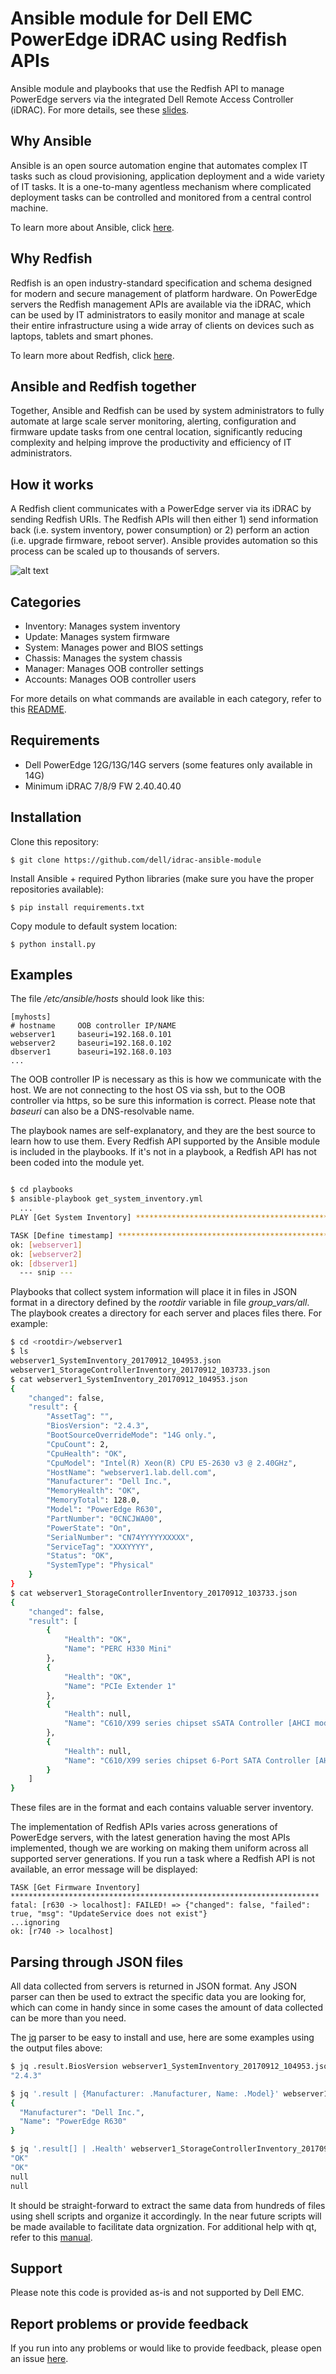 # Ansible module for Dell EMC PowerEdge iDRAC using Redfish APIs

Ansible module and playbooks that use the Redfish API to manage PowerEdge servers via the integrated Dell Remote Access Controller (iDRAC). For more details, see these [slides](https://www.slideshare.net/JoseDeLaRosa7/automated-outofband-management-with-ansible-and-redfish).

## Why Ansible

Ansible is an open source automation engine that automates complex IT tasks such as cloud provisioning, application deployment and a wide variety of IT tasks. It is a one-to-many agentless mechanism where complicated deployment tasks can be controlled and monitored from a central control machine.

To learn more about Ansible, click [here](http://docs.ansible.com/).

## Why Redfish

Redfish is an open industry-standard specification and schema designed for modern and secure management of platform hardware. On PowerEdge servers the Redfish management APIs are available via the iDRAC, which can be used by IT administrators to easily monitor and manage at scale their entire infrastructure using a wide array of clients on devices such as laptops, tablets and smart phones.

To learn more about Redfish, click [here](https://www.dmtf.org/standards/redfish).

## Ansible and Redfish together

Together, Ansible and Redfish can be used by system administrators to fully automate at large scale server monitoring, alerting, configuration and firmware update tasks from one central location, significantly reducing complexity and helping improve the productivity and efficiency of IT administrators.

## How it works

A Redfish client communicates with a PowerEdge server via its iDRAC by sending Redfish URIs. The Redfish APIs will then either 1) send information back (i.e. system inventory, power consumption) or 2) perform an action (i.e. upgrade firmware, reboot server). Ansible provides automation so this process can be scaled up to thousands of servers.

![alt text](http://linux.dell.com/images/ansible-redfish-overview.png)

## Categories

  - Inventory: Manages system inventory
  - Update: Manages system firmware
  - System: Manages power and BIOS settings
  - Chassis: Manages the system chassis
  - Manager: Manages OOB controller settings
  - Accounts: Manages OOB controller users

For more details on what commands are available in each category, refer to this [README](https://github.com/dell/idrac-ansible-module/tree/master/playbooks).

## Requirements

  - Dell PowerEdge 12G/13G/14G servers (some features only available in 14G)
  - Minimum iDRAC 7/8/9 FW 2.40.40.40

## Installation

Clone this repository:
```
$ git clone https://github.com/dell/idrac-ansible-module
```
Install Ansible + required Python libraries (make sure you have the proper repositories available):
```
$ pip install requirements.txt
```
Copy module to default system location:
```
$ python install.py
```

## Examples

The file */etc/ansible/hosts* should look like this:

```
[myhosts]
# hostname     OOB controller IP/NAME
webserver1     baseuri=192.168.0.101
webserver2     baseuri=192.168.0.102
dbserver1      baseuri=192.168.0.103
...
```

The OOB controller IP is necessary as this is how we communicate with the host. We are not connecting to the host OS via ssh, but to the OOB controller via https, so be sure this information is correct. Please note that *baseuri* can also be a DNS-resolvable name.

The playbook names are self-explanatory, and they are the best source to learn how to use them. Every Redfish API supported by the Ansible module is included in the playbooks. If it's not in a playbook, a Redfish API has not been coded into the module yet.

```bash

$ cd playbooks
$ ansible-playbook get_system_inventory.yml
  ...
PLAY [Get System Inventory] ****************************************************

TASK [Define timestamp] ********************************************************
ok: [webserver1]
ok: [webserver2]
ok: [dbserver1]
  --- snip ---
```

Playbooks that collect system information will place it in files in JSON format in a directory defined by the *rootdir* variable in file *group_vars/all*. The playbook creates a directory for each server and places files there. For example:

```bash
$ cd <rootdir>/webserver1
$ ls
webserver1_SystemInventory_20170912_104953.json
webserver1_StorageControllerInventory_20170912_103733.json
$ cat webserver1_SystemInventory_20170912_104953.json
{
    "changed": false,
    "result": {
        "AssetTag": "",
        "BiosVersion": "2.4.3",
        "BootSourceOverrideMode": "14G only.",
        "CpuCount": 2,
        "CpuHealth": "OK",
        "CpuModel": "Intel(R) Xeon(R) CPU E5-2630 v3 @ 2.40GHz",
        "HostName": "webserver1.lab.dell.com",
        "Manufacturer": "Dell Inc.",
        "MemoryHealth": "OK",
        "MemoryTotal": 128.0,
        "Model": "PowerEdge R630",
        "PartNumber": "0CNCJWA00",
        "PowerState": "On",
        "SerialNumber": "CN74YYYYYXXXXX",
        "ServiceTag": "XXXYYYY",
        "Status": "OK",
        "SystemType": "Physical"
    }
}
$ cat webserver1_StorageControllerInventory_20170912_103733.json
{
    "changed": false,
    "result": [
        {
            "Health": "OK",
            "Name": "PERC H330 Mini"
        },
        {
            "Health": "OK",
            "Name": "PCIe Extender 1"
        },
        {
            "Health": null,
            "Name": "C610/X99 series chipset sSATA Controller [AHCI mode]"
        },
        {
            "Health": null,
            "Name": "C610/X99 series chipset 6-Port SATA Controller [AHCI mode]"
        }
    ]
}
```

These files are in the format *<host>_<timestamp>_<datatype>* and each contains valuable server inventory.

The implementation of Redfish APIs varies across generations of PowerEdge servers, with the latest generation having the most APIs implemented, though we are working on making them uniform across all supported server generations. If you run a task where a Redfish API is not available, an error message will be displayed:

```
TASK [Get Firmware Inventory] *********************************************************************
fatal: [r630 -> localhost]: FAILED! => {"changed": false, "failed": true, "msg": "UpdateService does not exist"}
...ignoring
ok: [r740 -> localhost]
```

## Parsing through JSON files

All data collected from servers is returned in JSON format. Any JSON parser can then be used to extract the specific data you are looking for, which can come in handy since in some cases the amount of data collected can be more than you need.

The [jq](https://stedolan.github.io/jq/) parser to be easy to install and use, here are some examples using the output files above:

```bash
$ jq .result.BiosVersion webserver1_SystemInventory_20170912_104953.json
"2.4.3"

$ jq '.result | {Manufacturer: .Manufacturer, Name: .Model}' webserver1_SystemInventory_20170912_104953.json
{
  "Manufacturer": "Dell Inc.",
  "Name": "PowerEdge R630"
}

$ jq '.result[] | .Health' webserver1_StorageControllerInventory_20170912_103733.json
"OK"
"OK"
null
null
```

It should be straight-forward to extract the same data from hundreds of files using shell scripts and organize it accordingly. In the near future scripts will be made available to facilitate data orgnization. For additional help with qt, refer to this [manual](https://shapeshed.com/jq-json/).

## Support

Please note this code is provided as-is and not supported by Dell EMC.

## Report problems or provide feedback

If you run into any problems or would like to provide feedback, please open an issue [here](https://github.com/dell/idrac-ansible-module/issues).

